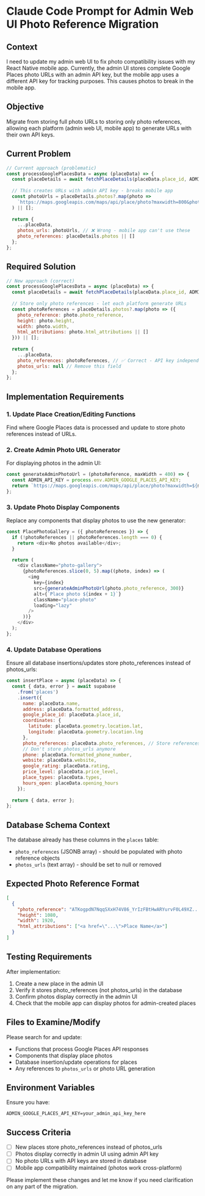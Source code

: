# Claude Code Prompt for Admin Web UI Photo Reference Migration

## Context
I need to update my admin web UI to fix photo compatibility issues with my React Native mobile app. Currently, the admin UI stores complete Google Places photo URLs with an admin API key, but the mobile app uses a different API key for tracking purposes. This causes photos to break in the mobile app.

## Objective
Migrate from storing full photo URLs to storing only photo references, allowing each platform (admin web UI, mobile app) to generate URLs with their own API keys.

## Current Problem
```javascript
// Current approach (problematic)
const processGooglePlacesData = async (placeData) => {
  const placeDetails = await fetchPlaceDetails(placeData.place_id, ADMIN_API_KEY);
  
  // This creates URLs with admin API key - breaks mobile app
  const photoUrls = placeDetails.photos?.map(photo => 
    `https://maps.googleapis.com/maps/api/place/photo?maxwidth=800&photo_reference=${photo.photo_reference}&key=${ADMIN_API_KEY}`
  ) || [];
  
  return {
    ...placeData,
    photos_urls: photoUrls, // ❌ Wrong - mobile app can't use these
    photo_references: placeDetails.photos || []
  };
};
```

## Required Solution
```javascript
// New approach (correct)
const processGooglePlacesData = async (placeData) => {
  const placeDetails = await fetchPlaceDetails(placeData.place_id, ADMIN_API_KEY);
  
  // Store only photo references - let each platform generate URLs
  const photoReferences = placeDetails.photos?.map(photo => ({
    photo_reference: photo.photo_reference,
    height: photo.height,
    width: photo.width,
    html_attributions: photo.html_attributions || []
  })) || [];
  
  return {
    ...placeData,
    photo_references: photoReferences, // ✅ Correct - API key independent
    photos_urls: null // Remove this field
  };
};
```

## Implementation Requirements

### 1. Update Place Creation/Editing Functions
Find where Google Places data is processed and update to store photo references instead of URLs.

### 2. Create Admin Photo URL Generator
For displaying photos in the admin UI:
```javascript
const generateAdminPhotoUrl = (photoReference, maxWidth = 400) => {
  const ADMIN_API_KEY = process.env.ADMIN_GOOGLE_PLACES_API_KEY;
  return `https://maps.googleapis.com/maps/api/place/photo?maxwidth=${maxWidth}&photo_reference=${photoReference}&key=${ADMIN_API_KEY}`;
};
```

### 3. Update Photo Display Components
Replace any components that display photos to use the new generator:
```javascript
const PlacePhotoGallery = ({ photoReferences }) => {
  if (!photoReferences || photoReferences.length === 0) {
    return <div>No photos available</div>;
  }

  return (
    <div className="photo-gallery">
      {photoReferences.slice(0, 5).map((photo, index) => (
        <img
          key={index}
          src={generateAdminPhotoUrl(photo.photo_reference, 300)}
          alt={`Place photo ${index + 1}`}
          className="place-photo"
          loading="lazy"
        />
      ))}
    </div>
  );
};
```

### 4. Update Database Operations
Ensure all database insertions/updates store photo_references instead of photos_urls:
```javascript
const insertPlace = async (placeData) => {
  const { data, error } = await supabase
    .from('places')
    .insert({
      name: placeData.name,
      address: placeData.formatted_address,
      google_place_id: placeData.place_id,
      coordinates: {
        latitude: placeData.geometry.location.lat,
        longitude: placeData.geometry.location.lng
      },
      photo_references: placeData.photo_references, // Store references
      // Don't store photos_urls anymore
      phone: placeData.formatted_phone_number,
      website: placeData.website,
      google_rating: placeData.rating,
      price_level: placeData.price_level,
      place_types: placeData.types,
      hours_open: placeData.opening_hours
    });
    
  return { data, error };
};
```

## Database Schema Context
The database already has these columns in the `places` table:
- `photo_references` (JSONB array) - should be populated with photo reference objects
- `photos_urls` (text array) - should be set to null or removed

## Expected Photo Reference Format
```json
[
  {
    "photo_reference": "ATKogpdN7NqqSXxH74V86_YrIzFBtHwARYurvF0L49XZ...",
    "height": 1080,
    "width": 1920,
    "html_attributions": ["<a href=\"...\">Place Name</a>"]
  }
]
```

## Testing Requirements
After implementation:
1. Create a new place in the admin UI
2. Verify it stores photo_references (not photos_urls) in the database
3. Confirm photos display correctly in the admin UI
4. Check that the mobile app can display photos for admin-created places

## Files to Examine/Modify
Please search for and update:
- Functions that process Google Places API responses
- Components that display place photos
- Database insertion/update operations for places
- Any references to `photos_urls` or photo URL generation

## Environment Variables
Ensure you have:
```env
ADMIN_GOOGLE_PLACES_API_KEY=your_admin_api_key_here
```

## Success Criteria
- [ ] New places store photo_references instead of photos_urls
- [ ] Photos display correctly in admin UI using admin API key
- [ ] No photo URLs with API keys are stored in database
- [ ] Mobile app compatibility maintained (photos work cross-platform)

Please implement these changes and let me know if you need clarification on any part of the migration. 